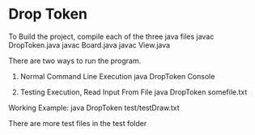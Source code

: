 # Drop Token

To Build the project, compile each of the three java files
javac DropToken.java
javac Board.java
javac View.java

There are two ways to run the program.
1) Normal Command Line Execution
java DropToken Console

2) Testing Execution, Read Input From File
java DropToken somefile.txt

Working Example:
java DropToken test/testDraw.txt

There are more test files in the test folder
